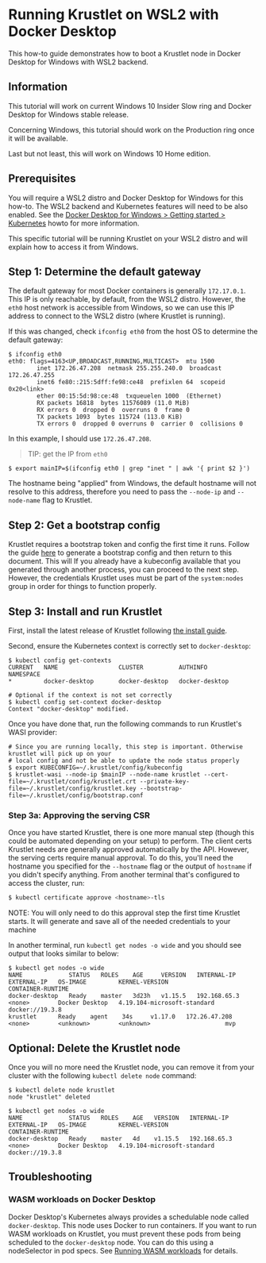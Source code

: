 # Running Krustlet on WSL2 with Docker Desktop

This how-to guide demonstrates how to boot a Krustlet node in Docker Desktop for Windows with WSL2
backend.

## Information
This tutorial will work on current Windows 10 Insider Slow ring and Docker Desktop for Windows
stable release.

Concerning Windows, this tutorial should work on the Production ring once it will be available.

Last but not least, this will work on Windows 10 Home edition.

## Prerequisites

You will require a WSL2 distro and Docker Desktop for Windows for this how-to. The WSL2 backend and
Kubernetes features will need to be also enabled. See the [Docker Desktop for Windows > Getting
started > Kubernetes](https://docs.docker.com/docker-for-windows/#kubernetes) howto for more
information.

This specific tutorial will be running Krustlet on your WSL2 distro and will explain how to access
it from Windows.

## Step 1: Determine the default gateway

The default gateway for most Docker containers is generally `172.17.0.1`. This IP is only reachable,
by default, from the WSL2 distro. However, the `eth0` host network is accessible from Windows, so we
can use this IP address to connect to the WSL2 distro (where Krustlet is running).

If this was changed, check `ifconfig eth0` from the host OS to determine the default gateway:

```console
$ ifconfig eth0
eth0: flags=4163<UP,BROADCAST,RUNNING,MULTICAST>  mtu 1500
        inet 172.26.47.208  netmask 255.255.240.0  broadcast 172.26.47.255
        inet6 fe80::215:5dff:fe98:ce48  prefixlen 64  scopeid 0x20<link>
        ether 00:15:5d:98:ce:48  txqueuelen 1000  (Ethernet)
        RX packets 16818  bytes 11576089 (11.0 MiB)
        RX errors 0  dropped 0  overruns 0  frame 0
        TX packets 1093  bytes 115724 (113.0 KiB)
        TX errors 0  dropped 0 overruns 0  carrier 0  collisions 0
```

In this example, I should use `172.26.47.208`.

> TIP: get the IP from `eth0`

```shell
$ export mainIP=$(ifconfig eth0 | grep "inet " | awk '{ print $2 }')
```

The hostname being "applied" from Windows, the default hostname will not resolve to this address,
therefore you need to pass the `--node-ip` and `--node-name` flag to Krustlet.

## Step 2: Get a bootstrap config

Krustlet requires a bootstrap token and config the first time it runs. Follow the guide
[here](bootstrapping.md) to generate a bootstrap config and then return to this document. This will
If you already have a kubeconfig available that you generated through another process, you can
proceed to the next step. However, the credentials Krustlet uses must be part of the `system:nodes`
group in order for things to function properly.

## Step 3: Install and run Krustlet

First, install the latest release of Krustlet following [the install guide](../intro/install.md).

Second, ensure the Kubernetes context is correctly set to `docker-desktop`:

```shell
$ kubectl config get-contexts
CURRENT   NAME                 CLUSTER          AUTHINFO         NAMESPACE
*         docker-desktop       docker-desktop   docker-desktop

# Optional if the context is not set correctly
$ kubectl config set-context docker-desktop
Context "docker-desktop" modified.
```

Once you have done that, run the following commands to run Krustlet's WASI provider:

```shell
# Since you are running locally, this step is important. Otherwise krustlet will pick up on your
# local config and not be able to update the node status properly
$ export KUBECONFIG=~/.krustlet/config/kubeconfig
$ krustlet-wasi --node-ip $mainIP --node-name krustlet --cert-file=~/.krustlet/config/krustlet.crt --private-key-file=~/.krustlet/config/krustlet.key --bootstrap-file=~/.krustlet/config/bootstrap.conf
```

### Step 3a: Approving the serving CSR

Once you have started Krustlet, there is one more manual step (though this could be automated
depending on your setup) to perform. The client certs Krustlet needs are generally approved
automatically by the API. However, the serving certs require manual approval. To do this, you'll
need the hostname you specified for the `--hostname` flag or the output of `hostname` if you didn't
specify anything. From another terminal that's configured to access the cluster, run:

```bash
$ kubectl certificate approve <hostname>-tls
```

NOTE: You will only need to do this approval step the first time Krustlet starts. It will generate
and save all of the needed credentials to your machine

In another terminal, run `kubectl get nodes -o wide` and you should see output that looks similar to
below:

```
$ kubectl get nodes -o wide
NAME             STATUS   ROLES    AGE     VERSION   INTERNAL-IP     EXTERNAL-IP   OS-IMAGE         KERNEL-VERSION                CONTAINER-RUNTIME
docker-desktop   Ready    master   3d23h   v1.15.5   192.168.65.3    <none>        Docker Desktop   4.19.104-microsoft-standard   docker://19.3.8
krustlet      Ready    agent    34s     v1.17.0   172.26.47.208   <none>        <unknown>        <unknown>                     mvp
```

## Optional: Delete the Krustlet node
Once you will no more need the Krustlet node, you can remove it from your cluster with the following
`kubectl delete node` command:

```shell
$ kubectl delete node krustlet
node "krustlet" deleted

$ kubectl get nodes -o wide
NAME             STATUS   ROLES    AGE   VERSION   INTERNAL-IP    EXTERNAL-IP   OS-IMAGE         KERNEL-VERSION                CONTAINER-RUNTIME
docker-desktop   Ready    master   4d    v1.15.5   192.168.65.3   <none>        Docker Desktop   4.19.104-microsoft-standard   docker://19.3.8
```

## Troubleshooting

### WASM workloads on Docker Desktop

Docker Desktop's Kubernetes always provides a schedulable node called
`docker-desktop`. This node uses Docker to run containers. If you want
to run WASM workloads on Krustlet, you must prevent these pods from being
scheduled to the `docker-desktop` node. You can do this using a nodeSelector
in pod specs. See [Running WASM workloads](../howto/wasm.md) for details.
